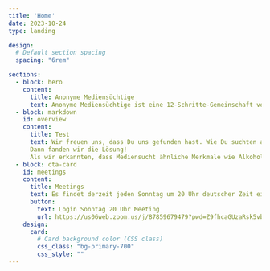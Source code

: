 ```yaml
---
title: 'Home'
date: 2023-10-24
type: landing

design:
  # Default section spacing
  spacing: "6rem"

sections:
  - block: hero
    content:
      title: Anonyme Mediensüchtige
      text: Anonyme Mediensüchtige ist eine 12-Schritte-Gemeinschaft von Menschen, die sich gegenseitig bei der Genesung von der zwanghaften Nutzung aller Medien unterstützen.
  - block: markdown
    id: overview
    content:
      title: Test
      text: Wir freuen uns, dass Du uns gefunden hast. Wie Du suchten auch wir nach einem Ausweg aus dem Medienwahnsinn. Wir probierten eine Strategie nach der anderen aus, um unsere Mediensucht zu heilen, fielen aber immer wieder in zwanghaftes, obsessives Verhalten zurück.
      Dann fanden wir die Lösung!
      Als wir erkannten, dass Mediensucht ähnliche Merkmale wie Alkohol- oder Drogensucht aufweist, begannen wir, die bewährten Anweisungen der Gründer der Anonymen Alkoholiker anzuwenden. Diese Methode hat sich für uns als äußerst effektiv erwiesen. Wir heißen Dich herzlich willkommen bei den Anonymen Mediensüchtigen und freuen uns, Dich auf Deinem Weg zur Genesung begleiten zu dürfen.
  - block: cta-card
    id: meetings
    content:
      title: Meetings
      text: Es findet derzeit jeden Sonntag um 20 Uhr deutscher Zeit ein Meeting der Anonymen Mediensüchtigen auf Zoom statt. Zusätzlich zu unserem deutschsprachigen Treffen kannst Du auch unseren vollständigen [Zeitplan](https://www.mediaaddictsanonymous.org/meetings) der internationalen Treffen einsehen.
      button:
        text: Login Sonntag 20 Uhr Meeting
        url: https://us06web.zoom.us/j/87859679479?pwd=Z9fhcaGUzaRsk5vbMjhH2Ts7nsb8T4.1
    design:
      card:
        # Card background color (CSS class)
        css_class: "bg-primary-700"
        css_style: ""
---
```

